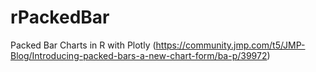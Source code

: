 # rPackedBar
Packed Bar Charts in R with Plotly (https://community.jmp.com/t5/JMP-Blog/Introducing-packed-bars-a-new-chart-form/ba-p/39972)
